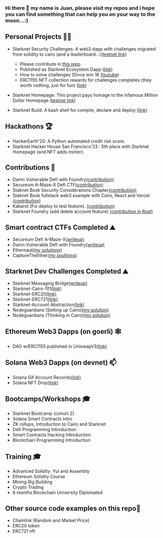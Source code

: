### Hi there 👋 my name is Juan, please visit my repos and i hope you can find something that can help you on your way to the moon...:)

## Personal Projects :pirate_flag: ##
-	Starknet Security Challenges: A web3 dapp with challenges migrated from solidity to cairo (and a leaderboard..:)([testnet link](https://starknet-challenges.vercel.app/))
    * Please contribute in [this repo](https://github.com/devnet0x/Starknet-Security-Challenges-Factory/issues)
    *	Published as Starknet Ecosystem Dapp ([link](https://www.starknet-ecosystem.com/projects/1750c340-6dfa-4207-b973-0948e183a8d7))
    *	How to solve challenges (Since min 16 [Youtube](https://www.youtube.com/watch?v=T-h41OMx2xo))
    *	ERC1155 NFT collection rewards for challenges completes (they worth nothing, just for fun) ([link](https://mintsquare.io/collection/starknet-testnet/0x007d85f33b50c06d050cca1889decca8a20e5e08f3546a7f010325cb06e8963f))

- Starknet Homepage: This project pays homage to the infamous Million Dollar Homepage.([testnet link](https://starknet-homepage-kappa.vercel.app/))

- Starknet Build: A bash shell for compile, declare and deploy [(link)](https://github.com/devnet0x/starknet_build)
  
## Hackathons :trophy: ##
- HackerEarth'20: A Python automated credit risk score. 
- Starknet Hacker House San Francisco'23 : 5th place with Starknet Homepage (and NFT adds minter).
  
## Contributions :construction_worker: ##
- Damn Vulnerable Defi with Foundry[(contribution)](https://github.com/nicolasgarcia214/damn-vulnerable-defi-foundry/commits?author=devnet0x)
- Secureum A-Maze-X Defi CTF[(contribution)](https://github.com/secureum/DeFi-Security-Summit-Stanford/graphs/contributors)
- Staknet Book Security Considerations Chapter[(contribution)](https://github.com/starknet-edu/starknetbook/commits?author=devnet0x)
- Staknet Book fullstack web3 example with Cairo, React and Vercel.[(contribution)](https://book.starknet.io/ch02-07-01-00-erc20-ui.html)
- Kakarot (Fix deploy to test feature). [(contribution)](https://github.com/kkrt-labs/kakarot/commits?author=devnet0x)
- Starknet Foundry (add delete account feature) [(contribution in Rust)](https://github.com/foundry-rs/starknet-foundry/pull/743)

## Smart contract CTFs Completed :mountain: ##
- Secureum Defi A-Maze-X[(writeup)](https://github.com/devnet0x/Blockchain/tree/master/ChallengesCTF/A-maze-x)
-	Damn Vulnerable Defi with Foundry[(writeup)](https://github.com/devnet0x/Blockchain/tree/master/ChallengesCTF/DVDF_Foundry)
- Ethernaut[(my solutions)](https://github.com/devnet0x/Blockchain/tree/master/ChallengesCTF/Ethernaut)
- CaptureTheEther[(my soultions)](https://github.com/devnet0x/Blockchain/tree/master/ChallengesCTF/CaptureTheEther)
  
## Starknet Dev Challenges Completed :mountain: ##
- Starknet Messaging Bridge[(writeup)](https://github.com/devnet0x/Blockchain/tree/master/Cairo/starknet_messaging_bridge)
-	Starknet-Cairo-101[(link)](https://github.com/starknet-edu/starknet-cairo-101)
-	Starknet-ERC20[(link)](https://github.com/starknet-edu/starknet-erc20)
-	Starknet-ERC721[(link)](https://github.com/starknet-edu/starknet-erc721)
-	Starknet-Account Abstraction[(link)](https://github.com/starknet-edu/starknet-accounts)
-	Nodeguardians (Setting up Cairo)[(my solution)](https://github.com/devnet0x/ng-questplay/tree/main/campaigns/starting-cairo/build-tutorial-cairo/src)
-	Nodeguardians (Thinking in Cairo)[(my solution)](https://github.com/devnet0x/ng-questplay/tree/main/campaigns/cairo-thinking/sparring-sorcerers/src)

## Ethereum Web3 Dapps (on goerli) :spider_web: ##
-	DAO w/ERC1155 published in UniswapV3[(link)](https://jpdao.vercel.app/)

## Solana Web3 Dapps (on devnet) 📫 ##
- Solana Gif Account Records[(link)](https://gifportal-ashen.vercel.app/)
- Solana NFT Drop[(link)](https://jpdrop.vercel.app/)

## Bootcamps/Workshops 🎓 ##
-	Starknet Bootcamp (cohort 2)
-	Solana Smart Contracts Intro
-	ZK rollups, Introduction to Cairo and Starknet
-	Defi Programming Introduction 
-	Smart Contracts Hacking Introduction
-	Blockchain Programming Introduction 

## Training 🎓 ##
-	Advanced Solidity: Yul and Assembly 
-	Ethereum Solidity Course
-	Mining Rig Building
-	Crypto Trading
- 6 months Blockchain University Diplomated

## Other source code examples on this repo🔭 ##
-	Chainlink (Random and Market Price)
-	ERC20 token
-	ERC721 nft

<!--
**devnet0x/devnet0x** is a ✨ _special_ ✨ repository because its `README.md` (this file) appears on your GitHub profile.

Here are some ideas to get you started:

- 🔭 I’m currently working on ...
- 🌱 I’m currently learning ...
- 👯 I’m looking to collaborate on ...
- 🤔 I’m looking for help with ...
- 💬 Ask me about ...
- 📫 How to reach me: ...
- 😄 Pronouns: ...
- ⚡ Fun fact: ...
-->
